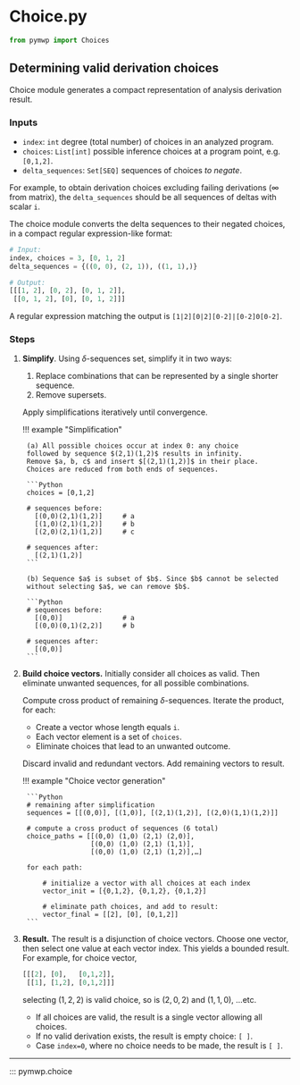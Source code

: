 # Choice.py

```python
from pymwp import Choices
```

<h2>Determining valid derivation choices</h2>

Choice module generates a compact representation of analysis derivation result.

<h3>Inputs</h3>

*  `index`: `int` degree (total number) of choices in an analyzed program.               
* `choices`: `List[int]` possible inference choices at a program point, e.g. `[0,1,2]`.               
* `delta_sequences`: `Set[SEQ]` sequences of choices  _to negate_.

For example, to obtain derivation choices excluding failing derivations ($\infty$ from matrix),
the `delta_sequences` should be all sequences of deltas with scalar `i`.

The choice module converts the delta sequences to their negated choices,
in a compact regular expression-like format:

```Python
# Input:
index, choices = 3, [0, 1, 2]
delta_sequences = {((0, 0), (2, 1)), ((1, 1),)}

# Output:
[[[1, 2], [0, 2], [0, 1, 2]], 
 [[0, 1, 2], [0], [0, 1, 2]]] 
```

A regular expression matching the output is `[1|2][0|2][0-2]|[0-2]0[0-2]`.

<h3>Steps</h3>

1. **Simplify**. Using $\delta$-sequences set, simplify it in two ways:

    1. Replace combinations that can be represented by a single shorter sequence.
    2. Remove supersets.

    Apply simplifications iteratively until convergence.

    !!! example "Simplification"

        (a) All possible choices occur at index 0: any choice
        followed by sequence $(2,1)(1,2)$ results in infinity.
        Remove $a, b, c$ and insert $[(2,1)(1,2)]$ in their place.
        Choices are reduced from both ends of sequences.

        ```Python
        choices = [0,1,2]

        # sequences before:
          [(0,0)(2,1)(1,2)]     # a
          [(1,0)(2,1)(1,2)]     # b
          [(2,0)(2,1)(1,2)]     # c

        # sequences after:
          [(2,1)(1,2)]
        ```

        (b) Sequence $a$ is subset of $b$. Since $b$ cannot be selected
        without selecting $a$, we can remove $b$.

        ```Python
        # sequences before:
          [(0,0)]               # a
          [(0,0)(0,1)(2,2)]     # b

        # sequences after:
          [(0,0)]
        ```

2. **Build choice vectors.** Initially consider all choices as valid.
   Then eliminate unwanted sequences, for all possible combinations.

    Compute cross product of remaining $\delta$-sequences.
    Iterate the product, for each:

    - Create a vector whose length equals `i`.
    - Each vector element is a set of `choices`.
    - Eliminate choices that lead to an unwanted outcome.

    Discard invalid and redundant vectors. Add remaining vectors to result.

    !!! example "Choice vector generation"

        ```Python
        # remaining after simplification
        sequences = [[(0,0)], [(1,0)], [(2,1)(1,2)], [(2,0)(1,1)(1,2)]]
   
        # compute a cross product of sequences (6 total)
        choice_paths = [[(0,0) (1,0) (2,1) (2,0)],
                        [(0,0) (1,0) (2,1) (1,1)],
                        [(0,0) (1,0) (2,1) (1,2)],…]

        for each path:

            # initialize a vector with all choices at each index
            vector_init = [{0,1,2}, {0,1,2}, {0,1,2}]

            # eliminate path choices, and add to result:
            vector_final = [[2], [0], [0,1,2]] 
        ```

4. **Result.** The result is a disjunction of choice vectors.
    Choose one vector, then select one value at each vector index. 
    This yields a bounded result. For example, for choice vector,

    ```Python
    [[[2], [0],   [0,1,2]],
     [[1], [1,2], [0,1,2]]]  
    ```

    selecting $(1, 2, 2)$ is valid choice, so is $(2, 0, 2)$ and $(1, 1, 0)$, …etc.

    * If all choices are valid, the result is a single vector allowing all choices.
    * If no valid derivation exists, the result is empty choice: `[ ]`.
    * Case `index=0`, where no choice needs to be made, the result is `[ ]`.

---

::: pymwp.choice